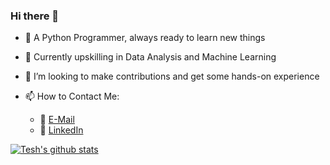 ### Hi there 👋
- 🐍 A Python Programmer, always ready to learn new things
- 🌱 Currently upskilling in Data Analysis and Machine Learning
- 👯 I’m looking to make contributions and get some hands-on experience

- 📫 How to Contact Me:
   - :e-mail: [E-Mail](chaudharytesh@gmail.com)
   - :office: [LinkedIn](https://www.linkedin.com/in/khuyen-tran-1ab926151/)

[![Tesh's github stats](https://github-readme-stats.vercel.app/api?username=teshchaudhary&count_private=true&show_icons=true&theme=radical&hide_rank=false)](https://github.com/anuraghazra/github-readme-stats)
